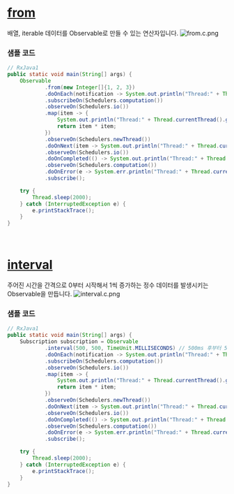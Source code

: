 # [from](http://reactivex.io/documentation/operators/from.html)
배열, iterable 데이터를 Observable로 만들 수 있는 연산자입니다. 
![from.c.png](http://reactivex.io/documentation/ko/operators/images/from.c.png)

### 샘플 코드
```java
// RxJava1
public static void main(String[] args) {
    Observable
            .from(new Integer[]{1, 2, 3})
            .doOnEach(notification -> System.out.println("Thread:" + Thread.currentThread().getName() + "\tEach: " + notification))
            .subscribeOn(Schedulers.computation())
            .observeOn(Schedulers.io())
            .map(item -> {
                System.out.println("Thread:" + Thread.currentThread().getName() + "\tMap: " + item);
                return item * item;
            })
            .observeOn(Schedulers.newThread())
            .doOnNext(item -> System.out.println("Thread:" + Thread.currentThread().getName() + "\tonNext: " + item))
            .observeOn(Schedulers.io())
            .doOnCompleted(() -> System.out.println("Thread:" + Thread.currentThread().getName() + "\tonCompleted"))
            .observeOn(Schedulers.computation())
            .doOnError(e -> System.err.println("Thread:" + Thread.currentThread().getName() + "\tonError: " + e.getMessage()))
            .subscribe();

    try {
        Thread.sleep(2000);
    } catch (InterruptedException e) {
        e.printStackTrace();
    }
}
```
<br>

# [interval](http://reactivex.io/documentation/operators/interval.html)
주어진 시간을 간격으로 0부터 시작해서 1씩 증가하는 정수 데이터를 발생시키는 Observable을 만듭니다.
![interval.c.png](http://reactivex.io/documentation/operators/images/interval.c.png)

### 샘플 코드
```java
// RxJava1
public static void main(String[] args) {
    Subscription subscription = Observable
            .interval(500, 500, TimeUnit.MILLISECONDS) // 500ms 후부터 500ms마다 onNext
            .doOnEach(notification -> System.out.println("Thread:" + Thread.currentThread().getName() + "\tEach: " + notification))
            .subscribeOn(Schedulers.computation())
            .observeOn(Schedulers.io())
            .map(item -> {
                System.out.println("Thread:" + Thread.currentThread().getName() + "\tMap: " + item);
                return item * item;
            })
            .observeOn(Schedulers.newThread())
            .doOnNext(item -> System.out.println("Thread:" + Thread.currentThread().getName() + "\tonNext: " + item))
            .observeOn(Schedulers.io())
            .doOnCompleted(() -> System.out.println("Thread:" + Thread.currentThread().getName() + "\tonCompleted")) // 호출되지 않습니다.
            .observeOn(Schedulers.computation())
            .doOnError(e -> System.err.println("Thread:" + Thread.currentThread().getName() + "\tonError: " + e.getMessage()))
            .subscribe();

    try {
        Thread.sleep(2000);
    } catch (InterruptedException e) {
        e.printStackTrace();
    }
}
```
